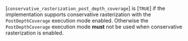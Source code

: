 [`conservative_rasterization_post_depth_coverage`] is [`TRUE`] if the
implementation supports conservative rasterization with the
`PostDepthCoverage` execution mode enabled.
Otherwise the `PostDepthCoverage` execution mode  **must**  not be used
when conservative rasterization is enabled.